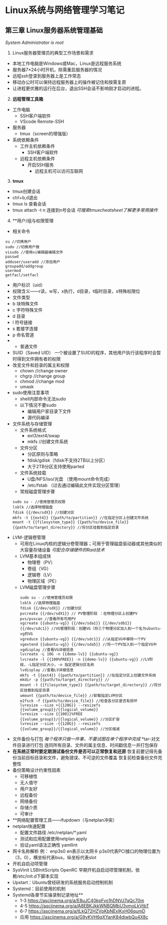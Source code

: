 # Linux系统与网络管理学习笔记
## 第三章 Linux服务器系统管理基础
_System Administrator is root_
1. Linux服务器管理员的典型工作场景和需求 
* 本地工作电脑是Windows或Mac，Linux是远程服务系统
* 服务器7×24小时开机，除需重启服务器的情况
* 远程ssh登录到服务器上是工作常态
* 移动办公时可以保持远程服务器上的操作被记住和按需复原
* 让进程更优雅的运行在后台，退出SSH会话不影响刚才启动的进程。
2. **远程管理工具箱**
* 工作电脑
  * SSH客户端软件
  * VScode Remote-SSH
* 服务器
  * tmux（screen的增强版）  
* 系统依赖条件
  * 工作主机依赖条件
    * SSH客户端软件
  * 远程主机依赖条件  
    * 开启SSH服务
      * 远程主机可以访问互联网  
3. **tmux**
  * tmux创建会话
  * ctrl+b,d退出
  * tmux ls 查看会话
  * tmux attach -t n 连接到n号会话
_可搜索tmuxcheatsheet了解更多常用操作_
4. **用户/组与权限管理
  * 相关命令
  ```
  su //切换用户
  sudo //切换用户做
  visudo //使用vi编辑器编辑文件
  passwd
  adduser/useradd //添加用户
  groupadd/addgroup
  usermod
  getfacl/setfacl
  ```
  * 用户标识（uid）
 * 权限含义——r读，w写，x执行，d目录，t临时目录，s特殊权限位
 * 文件类型
  * b 块特殊文件
  * c 字符特殊文件
  * d 目录
  * l 符号链接
  * s 套接字连接
  * p 命名管道
  * - 普通文件
* SUID（Saved UID）
一个被设置了SUID的程序，其他用户执行该程序时会暂时得到文件拥有者的权限
* 改变文件和目录的属主和权限
  * chown //change owner
  * chgrp //change group
  * chmod //change mod
  * umask 
* sudo使用注意事项
  * shell内部命令无法sudo
  * 以下情况不要sudo
    * 编辑用户家目录下文件
    * 源代码编译 
* 文件系统与存储管理
  * 文件系统格式
    * ext3/ext4/swap
    * mkfs //创建文件系统
  * 文件分区
    * 分区原则与策略
    * fdisk/gdisk（fdisk不支持2TB以上分区）
    * 大于2TB分区支持使用parted
  * 文件系统挂载
    * U盘/NFS/iso/光盘 （使用mount命令完成）
    * /etc/fstab （过去通过编辑此文件实现分区管理）
  * 常规磁盘管理步骤
  ```
  sudo su - //使用管理员权限
  lsblk //选择物理磁盘
  fdisk {{/dev/sdX}} //创建分区
  mkfs -t {{ext4}} {{path/to/partition}} //在指定分区上创建文件系统
  mount -t {{filesystem_type}} {{path/to/device_file}} {{path/to/target_directory}} //将分区挂载到指定目录
  ```
* LVM-逻辑卷管理
  * 可用在Linux内核的逻辑分卷管理器；可用于管理磁盘驱动器或其他类似的大容量存储设备
_可配合存储硬件的Raid技术_
  * LVM基本组成快
    * 物理卷（PV）
    * 卷组（VG）
    * 逻辑卷（LV）
    * 物理区域（PE） 
  * LVM磁盘管理步骤
    ```
    sudo su - //使用管理员权限
    lsblk //选择物理磁盘
    fdisk {{/dev/sdX}} //创建分区
    pvcreate {{/dev/sdX1}} // PV管理阶段 ：在物理分区上创建PV
    pvs/pvscan //查看所有可用PV
    vgcreate {{ubuntu-vg}} {{/dev/sda1}} {{/dev/sdb1}} {{/dev/sdc1}} //VG管理阶段：创建VG（将三个物理分区加入到一个名为ubuntu-vg的VG
    vgreduce {{ubuntu-vg}} {{/dev/sdc1}} //从指定VG中移除一个PV
    vgextend {{ubuntu-vg}} {{/dev/sda5}} //将一个PV加入到一个指定VG中
    vgdisplay //查看VG详细信息
    lvcreate -L 10G -n {{demo-lv}} {{ubuntu-vg}} 
    lvcreate -l {{100%FREE}} -n {{demo-lv}} {{ubuntu-vg}} //LV阶段，-L指定分区大小，-n 指定逻辑分区名称
    lvdisplay //查看LV详细信息
    mkfs -t {{ext4}} {{path/to/partition}} //在指定分区上创建文件系统
    mkdir -p {{path/to/target_directory}} //
    mount -t {{filesystem_type}} {{path/to/target_directory}} //将分区挂载到指定目录
    umount {{path/to/device_file}} //卸载指定LVM分区
    e2fsck -f {{path/to/device_file}} //检查各分区是否有损坏
    lvresize --size +{{120G}} --resizefs {{volume_group}}/{{logical_volume}}
    lvresize --size {{100}}%FREE {{volume_group}}/{{logical_volume}} //分区扩容
    lvresize --size -{{120G}} --resizefs {{volume_group}}/{{logical_volume}} //分区缩减
    ```
* 文件备份与打包
_每个程序只做一件事，不要试图在单个程序中完成_
  *tar-对文件目录进行打包
  连同所有目录、文件的属主信息、时间戳信息一并打包保存
* **在系统正常时要定期测试备份文件是否可以正常恢复和还原**
  恢复前要记得先备份当前目标目录和文件，避免错误、不可逆的文件覆盖
  恢复前检查备份文件完整性
* 备份策略设计约束性因素
  * 可移植性
  * 无人值守
  * 用户友好
  * 远程备份 
  * 网络备份
  * 存储介质
  * 可审计
* **网络配置管理工具——ifupdown（与netplan冲突）
* netplan快速配置
  * 配置文件路径 /etc/netplan/*.yaml
  * 测试和应用配置使用netplan apply
  * 验证yaml语法正确性 yamllint
* 网卡名称解析
例： enp3s0
en表示以太网卡
p3s0代表PCI接口的物理位置为（3，0），横坐标代表bus，纵坐标代表slot
* 开机自启动项管理
 * SysVinit LSBInitScripts OpenRC
   早期开机自启动项管理机制，依赖/etc/init.d下脚本实现
 * Upstart：Ubuntu曾经研发的系统服务启动控制机制
 * Systemd：目前使用的机制
* Systemd各章节实操录制记录地址**
  * 1-3 https://asciinema.org/a/E8uJC40kpFvo1hDNVJ7qQc70m
  * 4-5 https://asciinema.org/a/A8EBKJkkWNBQMbU3vmoLkVtbT
  * 6-7 https://asciinema.org/a/tLkQ72HZVpKbNExlKxH06qumD
  * 应用 https://asciinema.org/a/G9yKVH6qXYanK84diwbQu4X8c